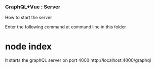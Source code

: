 ### GraphQL+Vue : Server 
How to start the server

Enter the following command at command line in this folder
# node index
It starts the graphQL server on port 4000
http://localhost:4000/graphql


